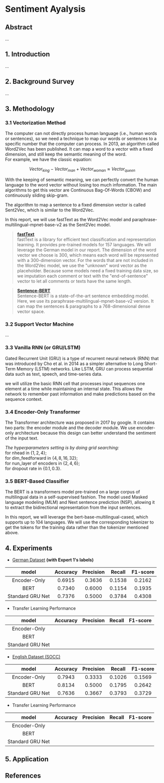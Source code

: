 #  Sentiment Ayalysis

## Abstract
...

## 1. Introduction
...

## 2. Background Survey
...

## 3. Methodology

### 3.1 Vectorization Method

The computer can not directly process human language (i.e., human words or sentences), so we need a technique to map our words or sentences to a specific number that the computer can process. In 2013, an algorithm called Word2Vec has been published. It can map a word to a vector with a fixed dimension, and still keep the semantic meaning of the word.  
For example, we have the classic equation: 

$$Vector_{king}-Vector_{man}+Vector_{woman}\approx Vector_{queen}$$

With the keeping of semantic meaning, we can perfectly convert the human language to the word vector without losing too much information. The main algorithms to get this vector are Continuous Bag-Of-Words (CBOW) and continuously sliding skip-gram.

The algorithm to map a sentence to a fixed dimension vector is called Sent2Vec, which is similar to the Word2Vec.

In this report, we will use fastText as the Word2Vec model and paraphrase-multilingual-mpnet-base-v2 as the Sent2Vec model. 

> [**fastText**](https://github.com/facebookresearch/fastText/)  
> fastText is a library for efficient text classification and representation learning. It provides pre-trained models for 157 languages. We will leverage the German model in our report. The dimension of the word vector we choose is 300, which means each word will be represented with a 300-dimension vector. For the words that are not included in the Word2Vec model, we use the "unknown" word vector as the placeholder. Because some models need a fixed training data size, so we imputation each comment or text with the "end-of-sentence" vector to let all comments or texts have the same length.

> [**Sentence-BERT**](https://arxiv.org/abs/1908.10084)  
> Sentence-BERT is a state-of-the-art sentence embedding model. Here, we use its paraphrase-multilingual-mpnet-base-v2 version. It can map the sentences & paragraphs to a 768-dimensional dense vector space.

### 3.2 Support Vector Machine
...


### 3.3 Vanilla RNN (or GRU/LSTM)

Gated Recurrent Unit (GRU) is a type of recurrent neural network (RNN) that was introduced by Cho et al. in 2014 as a simpler alternative to Long Short-Term Memory (LSTM) networks. Like LSTM, GRU can process sequential data such as text, speech, and time-series data.

we will utilize the basic RNN cell that processes input sequences one element at a time while maintaining an internal state. This allows the network to remember past information and make predictions based on the sequence context.

### 3.4 Encoder-Only Transformer

The Transformer architecture was proposed in 2017 by google. It contains two parts: the encoder module and the decoder module. We use encoder-only architecture because this design can better understand the sentiment of the input text.  

_The hyperparameters setting is by doing grid searching:_  
for nhead in $\{ 1,2,4\}$;  
for dim_feedforward in $\{4, 8, 16, 32 \}$;  
for nun_layer of encoders in $\{2, 4, 6 \}$;  
for dropout rate in $\{ 0.1, 0.3 \}$.

### 3.5 BERT-Based Classifier

The BERT is a transformers model pre-trained on a large corpus of multilingual data in a self-supervised fashion. The model used Masked language modeling (MLM) and Next sentence prediction (NSP), allowing it to extract the bidirectional representation from the input sentences. 

In this report, we will leverage the bert-base-multilingual-cased, which supports up to 104 languages. We will use the corresponding tokenizer to get the tokens for the training data rather than the tokenizer mentioned above. 

## 4. Experiments
- [German Dataset](https://github.com/UCSM-DUE/IWG_hatespeech_public) __(with Expert 1's labels)__

|           model           | Accuracy | Precision | Recall | F1-score |
| :-----------------------: | :------: | :-------: | :----: | :------: |
|       Encoder-Only        |  0.6915  |  0.3636   | 0.1538 |  0.2162  |
|           BERT            |  0.7340  |  0.6000   | 0.1154 |  0.1935  |
|       Standard GRU Net    |  0.7376  |  0.5000   | 0.3784 |  0.4308  |
- Transfer Learning Performance

|           model           | Accuracy | Precision | Recall | F1-score |
| :-----------------------: | :------: | :-------: | :----: | :------: |
|       Encoder-Only        |          |           |        |          |
|           BERT            |          |           |        |          |
|       Standard GRU Net    |          |           |        |          |
- [English Dataset (SOCC)](https://www.kaggle.com/datasets/mtaboada/sfu-opinion-and-comments-corpus-socc) 

|           model           | Accuracy | Precision | Recall | F1-score |
| :-----------------------: | :------: | :-------: | :----: | :------: |
|       Encoder-Only        |  0.7943  |  0.3333   | 0.1026 |  0.1569  |
|           BERT            |  0.8134  |  0.5000   | 0.1795 |  0.2642  |
|       Standard GRU Net    |  0.7636  |  0.3667   | 0.3793 |  0.3729  |
- Transfer Learning Performance

|           model           | Accuracy | Precision | Recall | F1-score |
| :-----------------------: | :------: | :-------: | :----: | :------: |
|       Encoder-Only        |          |           |        |          |
|           BERT            |          |           |        |          |
|       Standard GRU Net    |          |           |        |          |

## 5. Application



## References
